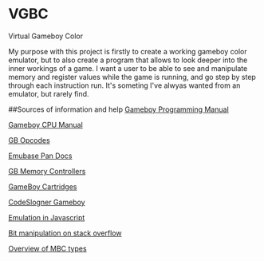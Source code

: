 # VGBC
Virtual Gameboy Color

My purpose with this project is firstly to create a working gameboy color emulator, but to also create a program that allows to look deeper into the inner workings of a game.  I want a user to be able to see and manipulate memory and register values while the game is running, and go step by step through each instruction run.  It's someting I've alwyas wanted from an emulator, but rarely find. 




##Sources of information and help
[Gameboy Programming Manual](http://www.chrisantonellis.com/files/gameboy/gb-programming-manual.pdf)

[Gameboy CPU Manual](http://marc.rawer.de/Gameboy/Docs/GBCPUman.pdf)

[GB Opcodes](http://www.pastraiser.com/cpu/gameboy/gameboy_opcodes.html)

[Emubase Pan Docs](https://web.archive.org/web/20080208182406/http://nocash.emubase.de/pandocs.htm)

[GB Memory Controllers](http://www.reinerziegler.de/cgbmbc5.pdf)

[GameBoy Cartridges](http://fms.komkon.org/GameBoy/Tech/Carts.html)

[CodeSlogner Gameboy](http://www.codeslinger.co.uk/pages/projects/gameboy.html)

[Emulation in Javascript](http://imrannazar.com/GameBoy-Emulation-in-JavaScript:-Graphics)

[Bit manipulation on stack overflow](https://stackoverflow.com/questions/47981/how-do-you-set-clear-and-toggle-a-single-bit-in-c-c)

[Overview of MBC types](http://gbdev.gg8.se/wiki/articles/Memory_Bank_Controllers)
















